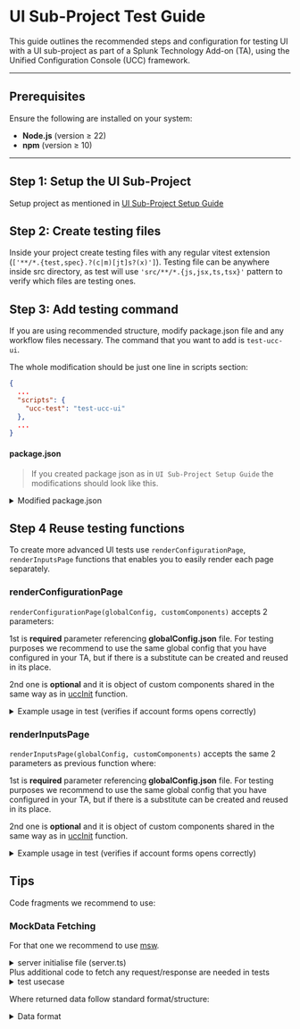 # UI Sub-Project Test Guide

This guide outlines the recommended steps and configuration for testing UI with a UI sub-project as part of a Splunk Technology Add-on (TA), using the Unified Configuration Console (UCC) framework.

---

## Prerequisites

Ensure the following are installed on your system:

- **Node.js** (version ≥ 22)
- **npm** (version ≥ 10)

---

## Step 1: Setup the UI Sub-Project

Setup project as mentioned in [UI Sub-Project Setup Guide](./custom_project_init.md)

## Step 2: Create testing files

Inside your project create testing files with any regular vitest extension (`['**/*.{test,spec}.?(c|m)[jt]s?(x)']`). Testing file can be anywhere inside src directory, as test will use `'src/**/*.{js,jsx,ts,tsx}'` pattern to verify which files are testing ones.

## Step 3: Add testing command

If you are using recommended structure, modify package.json file and any workflow files necessary.
The command that you want to add is `test-ucc-ui`.

The whole modification should be just one line in scripts section:

```json
{
  ...
  "scripts": {
    "ucc-test": "test-ucc-ui"
  },
  ...
}
```

#### package.json

> If you created package json as in `UI Sub-Project Setup Guide` the modifications should look like this.

<details>
  <summary>Modified package.json</summary>

```json
{
  "name": "ui",
  "private": true,
  "version": "0.0.0",
  "type": "module",
  "scripts": {
    "ucc-gen": "ucc-gen-ui ta_name=Splunk_TA_Name init_file_dir=src/ucc-ui.ts",
    "ucc-test": "test-ucc-ui"
  },
  "dependencies": {
    "@splunk/add-on-ucc-framework": "^5.65.0",
    "@splunk/react-ui": "^4.42.0",
    "@splunk/splunk-utils": "^3.1.0",
    "@splunk/themes": "^0.23.0",
    "react": "16.14.0",
    "react-dom": "16.14.0"
  },
  "devDependencies": {
    "@eslint/js": "^9.20.0",
    "@types/node": "^22.13.1",
    "@types/react": "16.14.62",
    "@types/react-dom": "16.9.25",
    "typescript": "^5.8.2"
  },
  "overrides": {
    "react": "16.14.0",
    "react-dom": "16.14.0",
    "@types/react": "16.14.62",
    "@types/react-dom": "16.9.25"
  },
  "engines": {
    "node": ">=22",
    "npm": ">=10"
  }
}
```

</details>


## Step 4 Reuse testing functions

To create more advanced UI tests use `renderConfigurationPage`, `renderInputsPage` functions that enables you to easily render each page separately.


### renderConfigurationPage

`renderConfigurationPage(globalConfig, customComponents)` accepts 2 parameters:

1st is **required** parameter referencing **globalConfig.json** file. For testing purposes we recommend to use the same global config that you have configured in your TA, but if there is a substitute can be created and reused in its place.

2nd one is **optional** and it is object of custom components shared in the same way as in [uccInit](./custom_project_init.md#add-to-uccinit) function.


<details>
  <summary>Example usage in test (verifies if account forms opens correctly)</summary>

```ts
import {
  screen,
  waitForElementToBeRemoved,
} from "@testing-library/react";
import { it, expect, vi } from "vitest";
import userEvent from "@testing-library/user-event";

import { getGlobalConfig } from "./utils";
import AdvancedInputsTabClass from "../ucc-ui-extensions/AdvancedInputsTab";
import DateInputClass from "../ucc-ui-extensions/DateInput";

it("Should open account addition form", async () => {
  mockResponse();
  renderConfigurationPage(getGlobalConfig(), {
    DateInput: {
      component: DateInputClass,
      type: "control",
    },
    AdvancedInputsTab: {
      component: AdvancedInputsTabClass,
      type: "tab",
    },
  });

  await waitForElementToBeRemoved(() => screen.getByText("Waiting"));

  expect(screen.getByText("Configuration")).toBeInTheDocument();
  const data = await screen.findByText("Mocked Account name");
  expect(data).toBeInTheDocument();
  const newInput = screen.getByRole("button", {
    name: "Add",
  });
  expect(newInput).toBeInTheDocument();

  await userEvent.click(newInput);
  expect(await screen.findByText("Add Accounts")).toBeInTheDocument();
});
```

</details>


### renderInputsPage

`renderInputsPage(globalConfig, customComponents)` accepts the same 2 parameters as previous function where:

1st is **required** parameter referencing **globalConfig.json** file. For testing purposes we recommend to use the same global config that you have configured in your TA, but if there is a substitute can be created and reused in its place.

2nd one is **optional** and it is object of custom components shared in the same way as in [uccInit](./custom_project_init.md#add-to-uccinit) function.


<details>
  <summary>Example usage in test (verifies if account forms opens correctly)</summary>

```ts
import {
  screen,
  waitForElementToBeRemoved,
} from "@testing-library/react";
import { it, expect, vi } from "vitest";
import userEvent from "@testing-library/user-event";

import { getGlobalConfig } from "./utils";
import AdvancedInputsTabClass from "../ucc-ui-extensions/AdvancedInputsTab";
import DateInputClass from "../ucc-ui-extensions/DateInput";


it("Should open inputs addition form", async () => {
  mockResponse();
  renderInputsPage(getGlobalConfig(), {
    DateInput: {
      component: DateInputClass,
      type: "control",
    },
    AdvancedInputsTab: {
      component: AdvancedInputsTabClass,
      type: "tab",
    },
  });

  await waitForElementToBeRemoved(() => screen.getByText("Waiting"));

  expect(screen.getByText("Inputs")).toBeInTheDocument();
  const data = await screen.findByText("Mocked Input name");
  expect(data).toBeInTheDocument();
  const newInput = screen.getByRole("button", {
    name: "Create New Input",
  });
  expect(newInput).toBeInTheDocument();

  await userEvent.click(newInput);
  expect(await screen.findByText("Add Example service name")).toBeInTheDocument();
});
```

</details>

## Tips

Code fragments we recommend to use:

### MockData Fetching

For that one we recommend to use [msw](https://mswjs.io/).
<details>
<summary>server initialise file (server.ts)</summary>

```ts
import { setupServer } from "msw/node";
import { afterAll, afterEach } from "vitest";

export const server = setupServer();

server.listen({
  onUnhandledRequest: "warn",
});
afterEach(() => server.resetHandlers());
afterAll(() => server.close());

process.once("SIGINT", () => server.close());
process.once("SIGTERM", () => server.close());
```

</details>
Plus additional code to fetch any request/response are needed in tests

<details>
<summary>test usecase</summary>

```ts
function mockResponse() {
  server.use(
    http.get(`/servicesNS/nobody/-/:endpointUrl/:serviceName`, () => {
      return HttpResponse.json(mockServerResponseWithContent);
    }),
    http.get(`/servicesNS/nobody/-/:endpointUrl`, () => {
      return HttpResponse.json(mockServerResponseWithContent);
    })
  );
}

```

</details>

Where returned data follow standard format/structure:
<details>
<summary> Data format</summary>

```ts
export const mockServerResponseWithContent = {
  links: {
    create: `/servicesNS/nobody/Splunk_TA_Example/account/_new`,
  },
  updated: "2023-08-21T11:54:12+00:00",
  entry: [
    {
      id: 1,
      name: "Mocked Input name",
      content: {
        disabled: true,
        fields1: "value1",
        fields2: "value2",
      },
    },
  ],
  messages: [],
};
```

</details>
